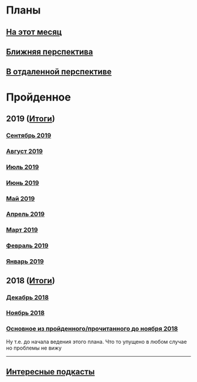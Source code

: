# Планы

## [На этот месяц](2019/October.md)

## [Ближняя перспектива](some-next-mounth.md)

## [В отдаленной перспективе](someday.md)

# Пройденное

## 2019 ([Итоги](2019/Summary.md))

### [Сентябрь 2019](2019/September.md)
### [Август 2019](2019/August.md)
### [Июль 2019](2019/July.md)
### [Июнь 2019](2019/June.md)
### [Май 2019](2019/May.md)
### [Апрель 2019](2019/April.md)
### [Март 2019](2019/March.md)
### [Февраль 2019](2019/February.md)
### [Январь 2019](2019/January.md)

## 2018 ([Итоги](2018/Summary.md))

### [Декабрь 2018](2018/December.md)
### [Ноябрь 2018](2018/November.md)
### [Основное из пройденного/прочитанного до ноября 2018](passed.md)
Ну т.е. до начала ведения этого плана. Что то упущено в любом случае но проблемы не вижу

______________________________________________________

## [Интересные подкасты](podcasts.md)
